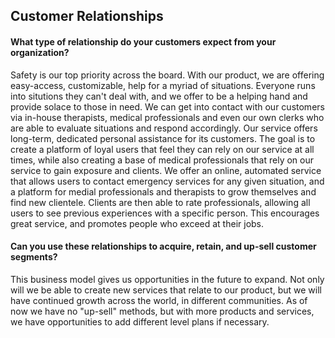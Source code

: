 ## Customer Relationships
#### What type of relationship do your customers expect from your organization?
Safety is our top priority across the board. With our product, we are offering easy-access, customizable, help for a myriad of situations. Everyone runs into situtions they can't deal with, and we offer to be a helping hand and provide solace to those in need. We can get into contact with our customers via in-house therapists, medical professionals and even our own clerks who are able to evaluate situations and respond accordingly. Our service offers long-term, dedicated personal assistance for its customers. The goal is to create a platform of loyal users that feel they can rely on our service at all times, while also creating a base of medical professionals that rely on our service to gain exposure and clients. We offer an online, automated service that allows users to contact emergency services for any given situation, and a platform for medial professionals and therapists to grow themselves and find new clientele. Clients are then able to rate professionals, allowing all users to see previous experiences with a specific person. This encourages great service, and promotes people who exceed at their jobs.

#### Can you use these relationships to acquire, retain, and up-sell customer segments?
This business model gives us opportunities in the future to expand. Not only will we be able to create new services that relate to our product, but we will have continued growth across the world, in different communities. As of now we have no "up-sell" methods, but with more products and services, we have opportunities to add different level plans if necessary.
